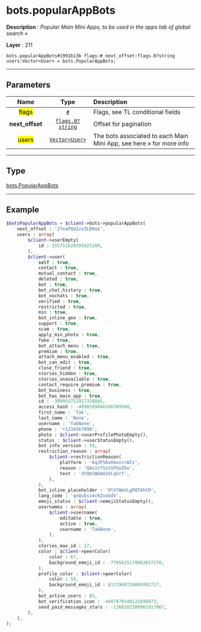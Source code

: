 # bots.popularAppBots

**Description** : *Popular Main Mini Apps, to be used in the apps tab of global search »*

**Layer** : 211

```tl
bots.popularAppBots#1991b13b flags:# next_offset:flags.0?string users:Vector<User> = bots.PopularAppBots;
```

---

## Parameters

| Name | Type | Description |
| :---: | :---: | :--- |
| <mark>flags</mark> | [`#`](type/#) | Flags, see TL conditional fields |
| **next_offset** | [`flags.0?string`](type/string) | Offset for pagination |
| <mark>users</mark> | [`Vector<User>`](type/User) | The bots associated to each Main Mini App, see here » for more info |

---

## Type

[bots.PopularAppBots](type/bots.PopularAppBots)

---

## Example

```php
$botsPopularAppBots = $client->bots->popularAppBots(
	next_offset : '2feaPGUIzx3LD9ob',
	users : array(
		$client->userEmpty(
			id : 355751620593425280,
		),
		$client->user(
			self : true,
			contact : true,
			mutual_contact : true,
			deleted : true,
			bot : true,
			bot_chat_history : true,
			bot_nochats : true,
			verified : true,
			restricted : true,
			min : true,
			bot_inline_geo : true,
			support : true,
			scam : true,
			apply_min_photo : true,
			fake : true,
			bot_attach_menu : true,
			premium : true,
			attach_menu_enabled : true,
			bot_can_edit : true,
			close_friend : true,
			stories_hidden : true,
			stories_unavailable : true,
			contact_require_premium : true,
			bot_business : true,
			bot_has_main_app : true,
			id : -399955752917328045,
			access_hash : -4090599046506389500,
			first_name : 'Tak',
			last_name : 'None',
			username : 'TakNone',
			phone : '+1234567890',
			photo : $client->userProfilePhotoEmpty(),
			status : $client->userStatusEmpty(),
			bot_info_version : 59,
			restriction_reason : array(
				$client->restrictionReason(
					platform : '6qJP5DxH4vnrcWIz',
					reason : 'QAx1V7SztGPdoZke',
					text : 'dYQHJWbAU2VLqhrT',
				),
			),
			bot_inline_placeholder : '9lV7WmSLgRQTAhCM',
			lang_code : 'qnQvbsz4cKZxoUdV',
			emoji_status : $client->emojiStatusEmpty(),
			usernames : array(
				$client->username(
					editable : true,
					active : true,
					username : 'TakNone',
				),
			),
			stories_max_id : 17,
			color : $client->peerColor(
				color : 67,
				background_emoji_id : -7745625178962657270,
			),
			profile_color : $client->peerColor(
				color : 58,
				background_emoji_id : 8113968728604991717,
			),
			bot_active_users : 83,
			bot_verification_icon : -4487870349121699873,
			send_paid_messages_stars : -1360202509961917067,
		),
	),
);
```